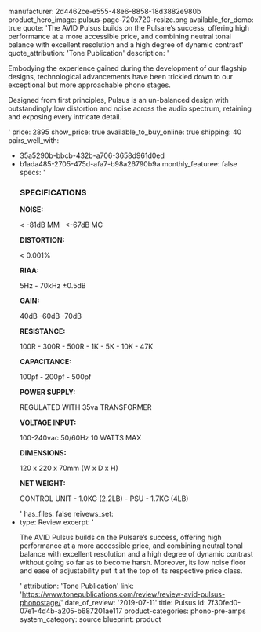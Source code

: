 manufacturer: 2d4462ce-e555-48e6-8858-18d3882e980b
product_hero_image: pulsus-page-720x720-resize.png
available_for_demo: true
quote: 'The AVID Pulsus builds on the Pulsare’s success, offering high performance at a more accessible price, and combining neutral tonal balance with excellent resolution and a high degree of dynamic contrast'
quote_attribution: 'Tone Publication'
description: '<p>Embodying the experience gained during the development of our flagship designs, technological advancements have been trickled down to our exceptional but more approachable phono stages.&nbsp;</p><p>Designed from first principles, Pulsus is an un-balanced design with outstandingly low distortion and noise across the audio spectrum, retaining and exposing every intricate detail.</p>'
price: 2895
show_price: true
available_to_buy_online: true
shipping: 40
pairs_well_with:
  - 35a5290b-bbcb-432b-a706-3658d961d0ed
  - b1ada485-2705-475d-afa7-b98a26790b9a
monthly_featuree: false
specs: '<h3>SPECIFICATIONS</h3><p><strong>NOISE:</strong></p><p>&lt; -81dB MM&nbsp; &nbsp;&lt;-67dB MC</p><p><strong>DISTORTION:</strong></p><p>&lt; 0.001%</p><p><strong>RIAA:</strong></p><p>5Hz - 70kHz ±0.5dB</p><p><strong>GAIN:</strong></p><p>40dB -60dB -70dB</p><p><strong>RESISTANCE:</strong></p><p>100R - 300R - 500R - 1K - 5K - 10K - 47K</p><p><strong>CAPACITANCE:</strong></p><p>100pf - 200pf - 500pf&nbsp;</p><p><strong>POWER SUPPLY:</strong></p><p>REGULATED WITH 35va TRANSFORMER</p><p><strong>VOLTAGE INPUT:</strong></p><p>100-240vac 50/60Hz 10 WATTS MAX</p><p><strong>DIMENSIONS:</strong></p><p>120 x 220 x 70mm (W x D x H)</p><p><strong>NET WEIGHT:</strong></p><p>CONTROL UNIT - 1.0KG (2.2LB) - PSU - 1.7KG (4LB)</p>'
has_files: false
reivews_set:
  -
    type: Review
    excerpt: '<p>The AVID Pulsus builds on the Pulsare’s success, offering high performance at a more accessible price, and combining neutral tonal balance with excellent resolution and a high degree of dynamic contrast without going so far as to become harsh. Moreover, its low noise floor and ease of adjustability put it at the top of its respective price class.&nbsp;&nbsp;</p>'
    attribution: 'Tone Publication'
    link: 'https://www.tonepublications.com/review/review-avid-pulsus-phonostage/'
    date_of_review: '2019-07-11'
title: Pulsus
id: 7f30fed0-07e1-4d4b-a205-b687201ae117
product-categories: phono-pre-amps
system_category: source
blueprint: product
